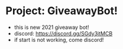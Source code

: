 # Project: GiveawayBot!
  - this is new 2021 giveaway bot!
  - discord: https://discord.gg/SGdy3jtMCB
  - if start is not working, come discord! 
